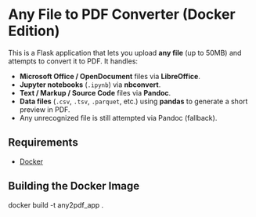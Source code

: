 # Any File to PDF Converter (Docker Edition)

This is a Flask application that lets you upload **any file** (up to 50MB) and attempts to convert it to PDF. It handles:

- **Microsoft Office / OpenDocument** files via **LibreOffice**.
- **Jupyter notebooks** (`.ipynb`) via **nbconvert**.
- **Text / Markup / Source Code** files via **Pandoc**.
- **Data files** (`.csv`, `.tsv`, `.parquet`, etc.) using **pandas** to generate a short preview in PDF.
- Any unrecognized file is still attempted via Pandoc (fallback).

## Requirements

- [Docker](https://docs.docker.com/get-docker/)

## Building the Docker Image


docker build -t any2pdf_app .

